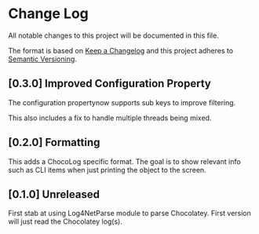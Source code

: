 # Change Log

All notable changes to this project will be documented in this file.

The format is based on [Keep a Changelog](http://keepachangelog.com/)
and this project adheres to [Semantic Versioning](http://semver.org/).

## [0.3.0] Improved Configuration Property

The configuration propertynow supports sub keys to improve filtering.

This also includes a fix to handle multiple threads being mixed.

## [0.2.0] Formatting

This adds a ChocoLog specific format. The goal is to show relevant info such as
CLI items when just printing the object to the screen.

## [0.1.0] Unreleased

First stab at using Log4NetParse module to parse Chocolatey. First version will
just read the Chocolatey log(s).
